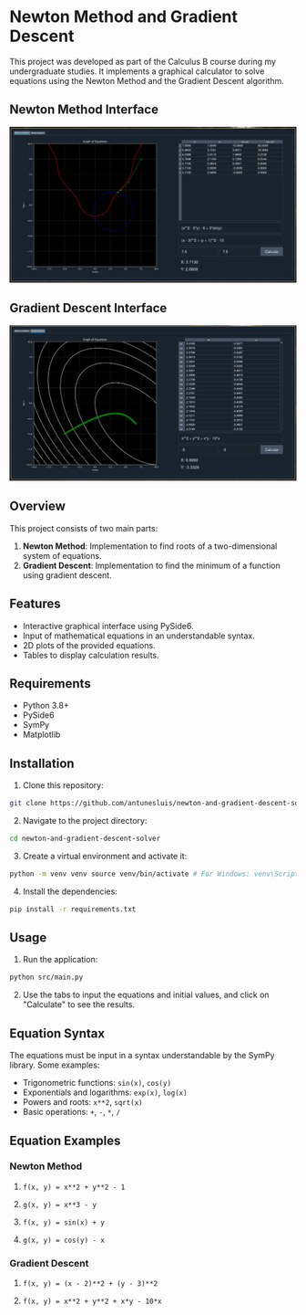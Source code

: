 # Newton Method and Gradient Descent

This project was developed as part of the Calculus B course during my undergraduate studies. It implements a graphical calculator to solve equations using the Newton Method and the Gradient Descent algorithm.

## Newton Method Interface

![Newton Method Interface](https://github.com/antunesluis/newton-and-gradient-descent-solver/blob/main/newton-method.png)

## Gradient Descent Interface

![Gradient Descent Interface](https://github.com/antunesluis/newton-and-gradient-descent-solver/blob/main/gradient-descent.png)

## Overview

This project consists of two main parts:

1. **Newton Method**: Implementation to find roots of a two-dimensional system of equations.
2. **Gradient Descent**: Implementation to find the minimum of a function using gradient descent.

## Features

- Interactive graphical interface using PySide6.
- Input of mathematical equations in an understandable syntax.
- 2D plots of the provided equations.
- Tables to display calculation results.

## Requirements

- Python 3.8+
- PySide6
- SymPy
- Matplotlib

## Installation

1. Clone this repository:

```bash
git clone https://github.com/antunesluis/newton-and-gradient-descent-solver.git
```

2. Navigate to the project directory:

```bash
cd newton-and-gradient-descent-solver
```

3. Create a virtual environment and activate it:

```bash
python -m venv venv source venv/bin/activate # For Windows: venv\Scripts\activate
```

4. Install the dependencies:

```bash
pip install -r requirements.txt
```

## Usage

1. Run the application:

```bash
python src/main.py
```

2. Use the tabs to input the equations and initial values, and click on "Calculate" to see the results.

## Equation Syntax

The equations must be input in a syntax understandable by the SymPy library. Some examples:

- Trigonometric functions: `sin(x)`, `cos(y)`
- Exponentials and logarithms: `exp(x)`, `log(x)`
- Powers and roots: `x**2`, `sqrt(x)`
- Basic operations: `+`, `-`, `*`, `/`

## Equation Examples

### Newton Method

1. `f(x, y) = x**2 + y**2 - 1`

2. `g(x, y) = x**3 - y`

3. `f(x, y) = sin(x) + y`

4. `g(x, y) = cos(y) - x`

### Gradient Descent

1. `f(x, y) = (x - 2)**2 + (y - 3)**2`

2. `f(x, y) = x**2 + y**2 + x*y - 10*x`
